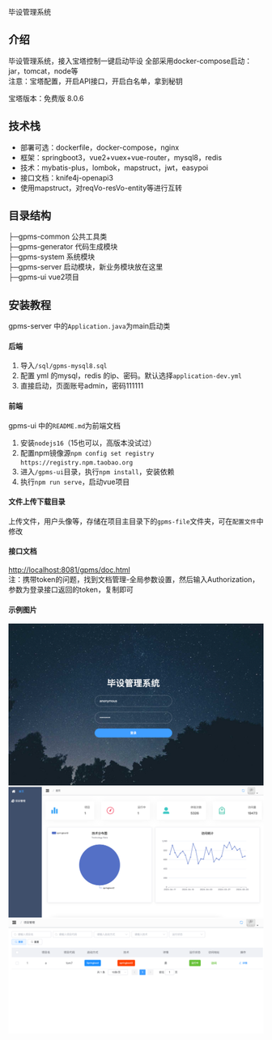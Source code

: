 毕设管理系统

## 介绍
毕设管理系统，接入宝塔控制一键启动毕设
全部采用docker-compose启动：jar，tomcat，node等  
注意：宝塔配置，开启API接口，开启白名单，拿到秘钥  

宝塔版本：免费版 8.0.6  

## 技术栈
* 部署可选：dockerfile，docker-compose，nginx   
* 框架：springboot3，vue2+vuex+vue-router，mysql8，redis  
* 技术：mybatis-plus，lombok，mapstruct，jwt，easypoi  
* 接口文档：knife4j-openapi3
* 使用mapstruct，对reqVo-resVo-entity等进行互转  

## 目录结构
├─gpms-common    公共工具类  
├─gpms-generator 代码生成模块  
├─gpms-system    系统模块  
├─gpms-server    启动模块，新业务模块放在这里  
├─gpms-ui        vue2项目

## 安装教程
gpms-server 中的`Application.java`为main启动类
#### 后端
1. 导入`/sql/gpms-mysql8.sql`
2. 配置 yml 的mysql，redis 的ip、密码。默认选择`application-dev.yml`
3. 直接启动，页面账号admin，密码111111
#### 前端
gpms-ui 中的`README.md`为前端文档
1. 安装`nodejs16`（15也可以，高版本没试过）
2. 配置npm镜像源`npm config set registry https://registry.npm.taobao.org`
3. 进入`/gpms-ui`目录，执行`npm install`，安装依赖
4. 执行`npm run serve`，启动vue项目

#### 文件上传下载目录
上传文件，用户头像等，存储在项目主目录下的`gpms-file`文件夹，可在`配置文件`中修改
#### 接口文档
[http://localhost:8081/gpms/doc.html](https://localhost:8081/gpms/doc.html)  
注：携带token的问题，找到文档管理-全局参数设置，然后输入Authorization，参数为登录接口返回的token，复制即可

#### 示例图片
![img.png](./img/img.png)
![img_1.png](./img/img_1.png)
![img_2.png](./img/img_2.png)